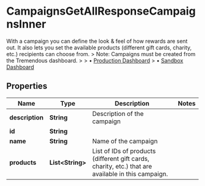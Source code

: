 

# CampaignsGetAllResponseCampaignsInner

With a campaign you can define the look & feel of how rewards are sent out. It also lets you set the available products (different gift cards, charity, etc.) recipients can choose from.  > Note: Campaigns must be created from the Tremendous dashboard. > > • [Production Dashboard](https://app.tremendous.com) > • [Sandbox Dashboard](https://app.testflight.tremendous.com/) 

## Properties

| Name | Type | Description | Notes |
|------------ | ------------- | ------------- | -------------|
|**description** | **String** | Description of the campaign |  |
|**id** | **String** |  |  |
|**name** | **String** | Name of the campaign |  |
|**products** | **List&lt;String&gt;** | List of IDs of products (different gift cards, charity, etc.) that are available in this campaign.  |  |



